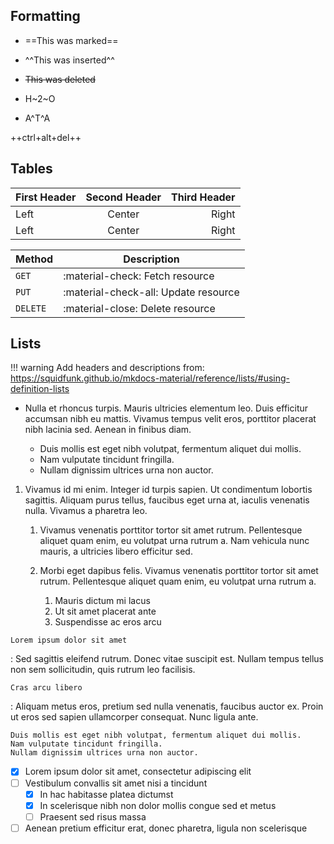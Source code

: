 
## Formatting

- ==This was marked==
- ^^This was inserted^^
- ~~This was deleted~~

- H~2~O
- A^T^A


++ctrl+alt+del++



## Tables

First Header | Second Header | Third Header
:----------- |:-------------:| -----------:
Left         | Center        | Right
Left         | Center        | Right

| Method      | Description                          |
| ----------- | ------------------------------------ |
| `GET`       | :material-check:     Fetch resource  |
| `PUT`       | :material-check-all: Update resource |
| `DELETE`    | :material-close:     Delete resource |

## Lists

!!! warning
    Add headers and descriptions from:
    https://squidfunk.github.io/mkdocs-material/reference/lists/#using-definition-lists

- Nulla et rhoncus turpis. Mauris ultricies elementum leo. Duis efficitur
  accumsan nibh eu mattis. Vivamus tempus velit eros, porttitor placerat nibh
  lacinia sed. Aenean in finibus diam.

    * Duis mollis est eget nibh volutpat, fermentum aliquet dui mollis.
    * Nam vulputate tincidunt fringilla.
    * Nullam dignissim ultrices urna non auctor.


1.  Vivamus id mi enim. Integer id turpis sapien. Ut condimentum lobortis
    sagittis. Aliquam purus tellus, faucibus eget urna at, iaculis venenatis
    nulla. Vivamus a pharetra leo.

    1.  Vivamus venenatis porttitor tortor sit amet rutrum. Pellentesque aliquet
        quam enim, eu volutpat urna rutrum a. Nam vehicula nunc mauris, a
        ultricies libero efficitur sed.

    2.  Morbi eget dapibus felis. Vivamus venenatis porttitor tortor sit amet
        rutrum. Pellentesque aliquet quam enim, eu volutpat urna rutrum a.

        1.  Mauris dictum mi lacus
        2.  Ut sit amet placerat ante
        3.  Suspendisse ac eros arcu


`Lorem ipsum dolor sit amet`

:   Sed sagittis eleifend rutrum. Donec vitae suscipit est. Nullam tempus
    tellus non sem sollicitudin, quis rutrum leo facilisis.

`Cras arcu libero`

:   Aliquam metus eros, pretium sed nulla venenatis, faucibus auctor ex. Proin
    ut eros sed sapien ullamcorper consequat. Nunc ligula ante.

    Duis mollis est eget nibh volutpat, fermentum aliquet dui mollis.
    Nam vulputate tincidunt fringilla.
    Nullam dignissim ultrices urna non auctor.


- [x] Lorem ipsum dolor sit amet, consectetur adipiscing elit
- [ ] Vestibulum convallis sit amet nisi a tincidunt
    * [x] In hac habitasse platea dictumst
    * [x] In scelerisque nibh non dolor mollis congue sed et metus
    * [ ] Praesent sed risus massa
- [ ] Aenean pretium efficitur erat, donec pharetra, ligula non scelerisque
